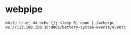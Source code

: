 # webpipe

```
while true; do echo {}; sleep 5; done |./webpipe ws://113.108.158.19:9001/battery-system-events/events
```

